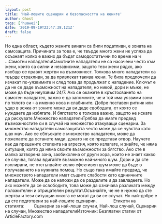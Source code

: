 ```yaml
---
layout: post
title: 'Най-лошите сценарии и безопасността на жените'
author: Ghost
tags: ['huawei']
date: '2019-09-19T23:47:38.121Z'
draft: false
---
```


Но една област, където жените винаги са били податливи, е зоната на самозащита. Причината за това е, че твърде много жени не успяха да осъзнаят колко е важно да бъдат самодостатъчни по време на ч ...Самотни нападателиСамотните нападатели не са насочени често към жени, които са силни и независими, защото тези жени рядко, ако изобщо се правят жертви на възможност. Толкова много нападатели са твърде страхливи, за да привлекат такива жени. Те биха предпочели да изчакат по-уязвимите и след това да продължат с нападение. Ключът е да не се даде възможност на нападателя, но никой, дори и мъже, не може да бъде неуязвим 24/7. Ако се окажете в кръстосването на самотен нападател, важно е да запомните, че и той има уязвими зони по тялото си - а именно носа и слабините. Добре поставен ритник или удар в всяка от зоните може да ви даде свободата, от която се нуждаете да избягате. И бягството е толкова важно, защото не искате да рискувате.Множество нападателиТрябва да имате предвид възможностите си в случай на множество атакуващи сценарии. За множество нападатели самозащитата често може да се чувства като шах мач. Ако се сблъскате с множество нападатели, може да пожелаете да останете миди, докато не се представи отвор. Научете как да прецените степента на агресия, която излагате, и знайте, че няма ситуация, която да няма своите възможности за бягство. Ако сте в малка затворена зона, заобиколена от други хора, които не знаят какво се случва, тогава вдигайте възможно най-много шум. Дори и да сте изолирани, не отстъпвайте колко ефективен шум може да бъде в получаването на нужната помощ. Но също така имайте предвид, че множеството нападатели имат същите слабости като единичните нападатели. Може да се наложи да се разделите и да завладеете. Но ако можете да се освободите, това може да означава разликата между положителен и отрицателен резултат.Осъзнайте, че не е нужно да сте жертва и тези ситуации никога не могат да ви се случат. Но най-добре е да сте подготвени за най-лошите сценарии.              Етикети на статията:        Сценарии за най-лоши случаи, Най-лош случай, Сценарии на случаи, Множество нападателиИзточник: Безплатни статии от ArticleFactory.com
